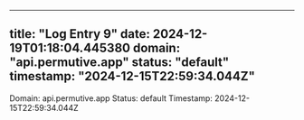 
---
title: "Log Entry 9"
date: 2024-12-19T01:18:04.445380
domain: "api.permutive.app"
status: "default"
timestamp: "2024-12-15T22:59:34.044Z"
---

Domain: api.permutive.app
Status: default
Timestamp: 2024-12-15T22:59:34.044Z
